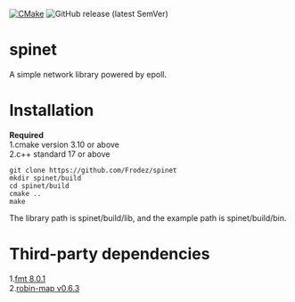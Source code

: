 [![CMake](https://github.com/Frodez/spinet/actions/workflows/cmake.yml/badge.svg)](https://github.com/Frodez/spinet/actions/workflows/cmake.yml)
![GitHub release (latest SemVer)](https://img.shields.io/github/v/release/Frodez/spinet)

# **spinet**

A simple network library powered by epoll.

# **Installation**

**Required**  
1.cmake version 3.10 or above  
2.c++ standard 17 or above  

```
git clone https://github.com/Frodez/spinet
mkdir spinet/build
cd spinet/build
cmake ..
make
```

The library path is spinet/build/lib, and the example path is spinet/build/bin.

# **Third-party dependencies**

1.[fmt 8.0.1](https://github.com/fmtlib/fmt)  
2.[robin-map v0.6.3](https://github.com/Tessil/robin-map)  